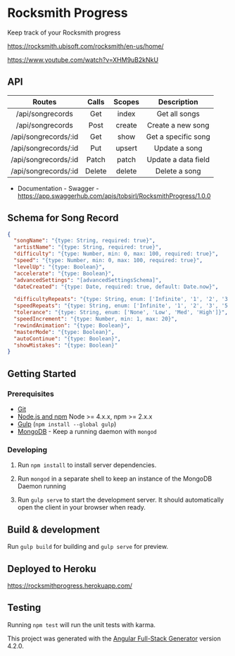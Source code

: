 # Rocksmith Progress

Keep track of your Rocksmith progress

https://rocksmith.ubisoft.com/rocksmith/en-us/home/

https://www.youtube.com/watch?v=XHM9uB2kNkU

## API

| Routes               | Calls     | Scopes | Description         |
|:--------------------:|:---------:|:------:|:-------------------:|
| /api/songrecords     | Get       | index  | Get all songs       |
| /api/songrecords     | Post      | create | Create a new song   |
| /api/songrecords/:id | Get       | show   | Get a specific song |
| /api/songrecords/:id | Put       | upsert | Update a song       |
| /api/songrecords/:id | Patch     | patch  | Update a data field |
| /api/songrecords/:id | Delete    | delete | Delete a song       |

- Documentation - Swagger - https://app.swaggerhub.com/apis/tobsirl/RocksmithProgress/1.0.0

## Schema for Song Record
```json
{
  "songName": "{type: String, required: true}",
  "artistName": "{type: String, required: true}",
  "difficulty": "{type: Number, min: 0, max: 100, required: true}",
  "speed": "{type: Number, min: 0, max: 100, required: true}",
  "levelUp": "{type: Boolean}",
  "accelerate": "{type: Boolean}",
  "advancedSettings": "[advancedSettingsSchema]",
  "dateCreated": "{type: Date, required: true, default: Date.now}",

  "difficultyRepeats": "{type: String, enum: ['Infinite', '1', '2', '3', '5']}",
  "speedRepeats": "{type: String, enum: ['Infinite', '1', '2', '3', '5']}",
  "tolerance": "{type: String, enum: ['None', 'Low', 'Med', 'High']}",
  "speedIncrement": "{type: Number, min: 1, max: 20}",
  "rewindAnimation": "{type: Boolean}",
  "masterMode": "{type: Boolean}",
  "autoContinue": "{type: Boolean}",
  "showMistakes": "{type: Boolean}"
}
```

## Getting Started

### Prerequisites

- [Git](https://git-scm.com/)
- [Node.js and npm](nodejs.org) Node >= 4.x.x, npm >= 2.x.x
- [Gulp](http://gulpjs.com/) (`npm install --global gulp`)
- [MongoDB](https://www.mongodb.org/) - Keep a running daemon with `mongod`

### Developing

1. Run `npm install` to install server dependencies.

2. Run `mongod` in a separate shell to keep an instance of the MongoDB Daemon running

3. Run `gulp serve` to start the development server. It should automatically open the client in your browser when ready.

## Build & development

Run `gulp build` for building and `gulp serve` for preview.

## Deployed to Heroku

https://rocksmithprogress.herokuapp.com/

## Testing

Running `npm test` will run the unit tests with karma.

This project was generated with the [Angular Full-Stack Generator](https://github.com/DaftMonk/generator-angular-fullstack) version 4.2.0.
